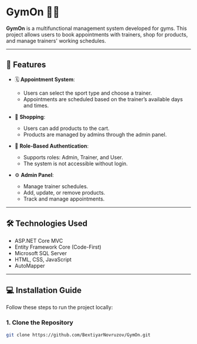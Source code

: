 # GymOn 🏋️‍♀️

**GymOn** is a multifunctional management system developed for gyms. This project allows users to book appointments with trainers, shop for products, and manage trainers' working schedules.

---

## 🚀 Features

- 🗓 **Appointment System**: 
  - Users can select the sport type and choose a trainer.
  - Appointments are scheduled based on the trainer’s available days and times.

- 🛒 **Shopping**:
  - Users can add products to the cart.
  - Products are managed by admins through the admin panel.

- 🔐 **Role-Based Authentication**:
  - Supports roles: Admin, Trainer, and User.
  - The system is not accessible without login.

- ⚙️ **Admin Panel**:
  - Manage trainer schedules.
  - Add, update, or remove products.
  - Track and manage appointments.

---

## 🛠 Technologies Used

- ASP.NET Core MVC
- Entity Framework Core (Code-First)
- Microsoft SQL Server
- HTML, CSS, JavaScript
- AutoMapper

---

## 💻 Installation Guide

Follow these steps to run the project locally:

### 1. Clone the Repository
```bash
git clone https://github.com/BextiyarNovruzov/GymOn.git
